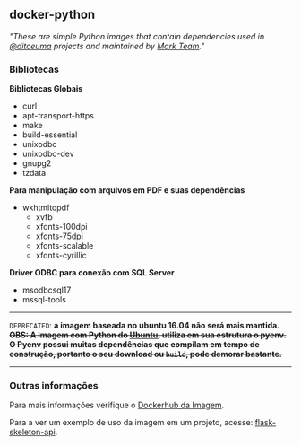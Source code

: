 ## docker-python

*"These are simple Python images that contain dependencies used in [@ditceuma](https://github.com/ditceuma) projects and maintained by [Mark Team](https://github.com/ditceuma-mark-team)."*

### Bibliotecas

**Bibliotecas Globais**

- curl
- apt-transport-https
- make
- build-essential
- unixodbc
- unixodbc-dev
- gnupg2
- tzdata

**Para manipulação com arquivos em PDF e suas dependências**

- wkhtmltopdf
    - xvfb
    - xfonts-100dpi
    - xfonts-75dpi
    - xfonts-scalable
    - xfonts-cyrillic

**Driver ODBC para conexão com SQL Server**

- msodbcsql17
- mssql-tools

--------------------------------------------------

`DEPRECATED`: **a imagem baseada no ubuntu 16.04 não será mais mantida.**
~~**OBS: A imagem com Python do [Ubuntu](ubuntu-1604/Dockerfile), utiliza em sua estrutura o pyenv. O Pyenv possui muitas dependências que compilam em tempo de construção, portanto o seu download ou `build`, pode demorar bastante.**~~

--------------------------------------------------

### Outras informações

Para mais informações verifique o [Dockerhub da Imagem](https://hub.docker.com/r/markteam/docker-python).

Para a ver um exemplo de uso da imagem em um projeto, acesse: [flask-skeleton-api](https://github.com/ditceuma-mark-team/flask-skeleton-api).
